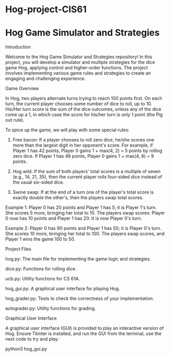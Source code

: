# Hog-project-CIS61

# Hog Game Simulator and Strategies

Introduction

Welcome to the Hog Game Simulator and Strategies repository! In this project, you will develop a simulator and multiple strategies for the dice game Hog, applying control and higher-order functions. The project involves implementing various game rules and strategies to create an engaging and challenging experience.

Game Overview

In Hog, two players alternate turns trying to reach 100 points first. On each turn, the current player chooses some number of dice to roll, up to 10. His/Her turn score is the sum of the dice outcomes, unless any of the dice come up a 1, in which case the score for his/her turn is only 1 point (the Pig out rule).

To spice up the game, we will play with some special rules:

1.	Free bacon: If a player chooses to roll zero dice, he/she scores one more than the largest digit in her opponent's score.
For example, if Player 1 has 42 points, Player 0 gains 1 + max(4, 2) = 5 points by rolling zero dice. If Player 1 has 48 points, Player 0 gains 1 + max(4, 8) = 9 points.


2.	Hog wild: If the sum of both players' total scores is a multiple of seven (e.g., 14, 21, 35), then the current player rolls four-sided dice instead of the usual six-sided dice.


3.	Swine swap: If at the end of a turn one of the player's total score is exactly double the other's, then the players swap total scores. 


Example 1: Player 0 has 20 points and Player 1 has 5; it is Player 1's turn. She scores 5 more, bringing her total to 10. The players swap scores: Player 0 now has 10 points and Player 1 has 20. It is now Player 0's turn. 

Example 2: Player 0 has 90 points and Player 1 has 50; it is Player 0's turn. She scores 10 more, bringing her total to 100. The players swap scores, and Player 1 wins the game 100 to 50.


Project Files

hog.py: The main file for implementing the game logic and strategies.

dice.py: Functions for rolling dice.

ucb.py: Utility functions for CS 61A.

hog_gui.py: A graphical user interface for playing Hog.

hog_grader.py: Tests to check the correctness of your implementation.

autograder.py: Utility functions for grading.


Graphical User Interface

A graphical user interface (GUI) is provided to play an interactive version of Hog. Ensure Tkinter is installed, and run the GUI from the terminal, use the next code to try and play:

python3 hog_gui.py

